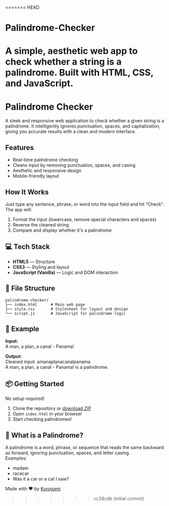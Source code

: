 <<<<<<< HEAD
# Palindrome-Checker
A simple, aesthetic web app to check whether a string is a palindrome. Built with HTML, CSS, and JavaScript.
=======
# Palindrome Checker

A sleek and responsive web application to check whether a given string is a palindrome. It intelligently ignores punctuation, spaces, and capitalization, giving you accurate results with a clean and modern interface.

## Features

- Real-time palindrome checking  
- Cleans input by removing punctuation, spaces, and casing  
- Aesthetic and responsive design  
- Mobile-friendly layout

## How It Works

Just type any sentence, phrase, or word into the input field and hit "Check". The app will:
1. Format the input (lowercase, remove special characters and spaces)
2. Reverse the cleaned string
3. Compare and display whether it's a palindrome

## 💻 Tech Stack

- **HTML5** — Structure  
- **CSS3** — Styling and layout  
- **JavaScript (Vanilla)** — Logic and DOM interaction

## 📁 File Structure

```
palindrome-checker/
├── index.html      # Main web page
├── style.css       # Stylesheet for layout and design
└── script.js       # JavaScript for palindrome logic
```

## 📸 Example

**Input:**  
A man, a plan, a canal - Panama!

**Output:**  
Cleaned input: amanaplanacanalpanama  
A man, a plan, a canal - Panama! is a palindrome.

## 📦 Getting Started

No setup required!

1. Clone the repository or [download ZIP](https://github.com/yourusername/palindrome-checker)  
2. Open `index.html` in your browser  
3. Start checking palindromes!

## 🧠 What is a Palindrome?

A palindrome is a word, phrase, or sequence that reads the same backward as forward, ignoring punctuation, spaces, and letter casing.  
Examples:  
- madam  
- racecar  
- Was it a car or a cat I saw?

Made with ❤️ by [Kurogami](https://github.com/kurogamidesuu)
>>>>>>> cc38cdb (initial commit)
